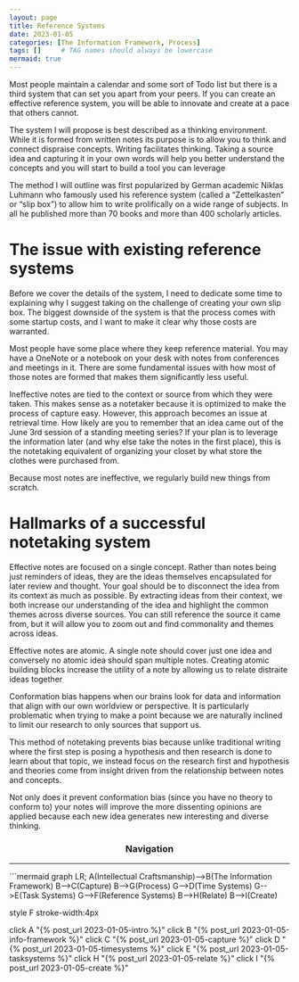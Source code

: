 ```yaml
---
layout: page
title: Reference Systems
date: 2023-01-05
categories: [The Information Framework, Process]
tags: []     # TAG names should always be lowercase
mermaid: true
---
```

Most people maintain a calendar and some sort of Todo list but there is a third system that can set you apart from your peers. If you can create an effective reference system, you will be able to innovate and create at a pace that others cannot.

The system I will propose is best described as a thinking environment. While it is formed from written notes its purpose is to allow you to think and connect dispraise concepts. Writing facilitates thinking. Taking a source idea and capturing it in your own words will help you better understand the concepts and you will start to build a tool you can leverage

The method I will outline was first popularized by German academic Niklas Luhmann who famously used his reference system (called a “Zettelkasten” or “slip box”) to allow him to write prolifically on a wide range of subjects. In all he published more than 70 books and more than 400 scholarly articles.

# The issue with existing reference systems
Before we cover the details of the system, I need to dedicate some time to explaining why I suggest taking on the challenge of creating your own slip box. The biggest downside of the system is that the process comes with some startup costs, and I want to make it clear why those costs are warranted.

Most people have some place where they keep reference material. You may have a OneNote or a notebook on your desk with notes from conferences and meetings in it. There are some fundamental issues with how most of those notes are formed that makes them significantly less useful.

Ineffective notes are tied to the context or source from which they were taken. This makes sense as a notetaker because it is optimized to make the process of capture easy. However, this approach becomes an issue at retrieval time. How likely are you to remember that an idea came out of the June 3rd session of a standing meeting series? If your plan is to leverage the information later (and why else take the notes in the first place), this is the notetaking equivalent of organizing your closet by what store the clothes were purchased from.

Because most notes are ineffective, we regularly build new things from scratch. 

# Hallmarks of a successful notetaking system
Effective notes are focused on a single concept. Rather than notes being just reminders of ideas, they are the ideas themselves encapsulated for later review and thought. Your goal should be to disconnect the idea from its context as much as possible. By extracting ideas from their context, we both increase our understanding of the idea and highlight the common themes across diverse sources. You can still reference the source it came from, but it will allow you to zoom out and find commonality and themes across ideas.

Effective notes are atomic. A single note should cover just one idea and conversely no atomic idea should span multiple notes. Creating atomic building blocks increase the utility of a note by allowing us to relate distraite ideas together

Conformation bias happens when our brains look for data and information that align with our own worldview or perspective. It is particularly problematic when trying to make a point because we are naturally inclined to limit our research to only sources that support us. 

This method of notetaking prevents bias because unlike traditional writing where the first step is posing a hypothesis and then research is done to learn about that topic, we instead focus on the research first and hypothesis and theories come from insight driven from the relationship between notes and concepts.

Not only does it prevent conformation bias (since you have no theory to conform to) your notes will improve the more dissenting opinions are applied because each new idea generates new interesting and diverse thinking.

<center><h3>Navigation</h3></center>
<hr/>
```mermaid
graph LR;
  A(Intellectual Craftsmanship)-->B(The Information Framework)
  B-->C(Capture)
  B-->G(Process)
  G-->D(Time Systems)
  G-->E(Task Systems)
  G-->F(Reference Systems)
  B-->H(Relate)
  B-->I(Create)

  style F stroke-width:4px

  click A "{% post_url 2023-01-05-intro %}"
  click B "{% post_url 2023-01-05-info-framework %}"
  click C "{% post_url 2023-01-05-capture %}"
  click D "{% post_url 2023-01-05-timesystems %}"
  click E "{% post_url 2023-01-05-tasksystems %}"
  click H "{% post_url 2023-01-05-relate %}"
  click I "{% post_url 2023-01-05-create %}"
```